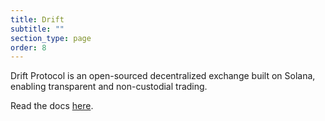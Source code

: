 ```yaml
---
title: Drift
subtitle: ""
section_type: page
order: 8
---
```

Drift Protocol is an open-sourced decentralized exchange built on Solana, enabling transparent and non-custodial trading.

Read the docs [here](https://docs.drift.trade/).

